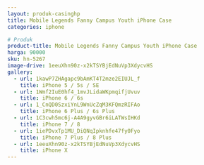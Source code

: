 ```yaml
---
layout: produk-casinghp
title: Mobile Legends Fanny Campus Youth iPhone Case
categories: iphone

# Produk
product-title: Mobile Legends Fanny Campus Youth iPhone Case
harga: 90000
sku: hn-5267
image-drive: 1eeuXhn90z-x2kTSYBjEdNuVp3XdycvHS
gallery:
  - url: 1kawP7ZHAgapc9bAmKT4T2mze2EIUJL_f
    title: iPhone 5 / 5s / SE
  - url: 1Wmf2IuE0hf4_1mvJLidaWKpmqifjUvuv
    title: iPhone 6 / 6s
  - url: 1_CnQD0SzxiYnL9WnUcZqM3KFQmzRIFAo
    title: iPhone 6 Plus / 6s Plus
  - url: 1C3cwh5mc6j-A4A9gyvGBr6iLATWsIHKd
    title: iPhone 7 / 8
  - url: 1iePDvxTp1MU_DiQNqIpknhfe47fy0Fyo
    title: iPhone 7 Plus / 8 Plus
  - url: 1eeuXhn90z-x2kTSYBjEdNuVp3XdycvHS
    title: iPhone X
---
```

